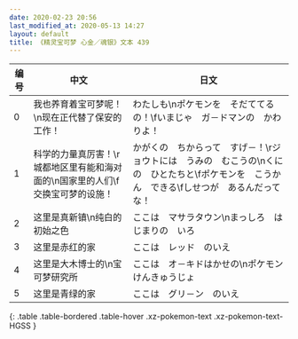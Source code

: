 ```yaml
---
date: 2020-02-23 20:56
last_modified_at: 2020-05-13 14:27
layout: default
title: 《精灵宝可梦 心金／魂银》文本 439
---
```

| 编号 | 中文 | 日文 |
| ---- | ---- | ---- |
| 0 | 我也养育着宝可梦呢！\n现在正代替了保安的工作！ | わたしも\nポケモンを　そだててるの！\fいまじゃ　ガ－ドマンの　かわりよ！ |
| 1 | 科学的力量真厉害！\r城都地区里有能和海对面的\n国家里的人们\f交换宝可梦的设施！ | かがくの　ちからって　すげ－！\rジョウトには　うみの　むこうの\nくにの　ひとたちと\fポケモンを　こうかん　できる\fしせつが　あるんだってな！ |
| 2 | 这里是真新镇\n纯白的初始之色 | ここは　マサラタウン\nまっしろ　はじまりの　いろ |
| 3 | 这里是赤红的家 | ここは　レッド　のいえ |
| 4 | 这里是大木博士的\n宝可梦研究所 | ここは　オ－キドはかせの\nポケモン　けんきゅうじょ |
| 5 | 这里是青绿的家 | ここは　グリ－ン　のいえ |
{: .table .table-bordered .table-hover .xz-pokemon-text .xz-pokemon-text-HGSS }